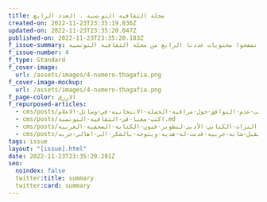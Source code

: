 ```yaml
---
title: مجلة الثقافيه التونسية . العدد الرابع
created-on: 2022-11-23T23:35:19.836Z
updated-on: 2022-11-23T23:35:20.047Z
published-on: 2022-11-23T23:35:20.183Z
f_issue-summary: تصفحوا محتويات عددنا الرابع من مجلة الثقافية التونسية
f_issue-number: 4
f_type: Standard
f_cover-image:
  url: /assets/images/4-numero-thagafia.png
f_cover-image-mockup:
  url: /assets/images/4-numero-thagafia.png
f_page-color: الازرق
f_repurposed-articles:
  - cms/posts/الخلاف-بين-الهايكا-والايزي-يصل-الى-القضاء-بسبب-عدم-التوافق-حول-مراقبة-الحملة-الانتخابيه-في-وسائل-الاعلام.md
  - cms/posts/اكتب-معنا-في-الثقافيه-التونسية.md
  - cms/posts/استضافة-التراث-الكتابي-الأدبي-لتطوير-فنون-الكتابة-الصحفية-العربية.md
  - cms/posts/الرئيس-ستقبل-شابه-جربيه-قدمت-له-هديه-ويتوجه-بالشكر-الى-اهالي-جربه.md
tags: issue
layout: "[issue].html"
date: 2022-11-23T23:35:20.291Z
seo:
  noindex: false
  twitter:title: summary
  twitter:card: summary
---
```

